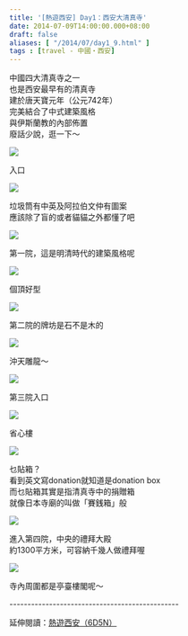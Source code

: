 ```yaml
---
title: '[熱遊西安] Day1：西安大清真寺'
date: 2014-07-09T14:00:00.000+08:00
draft: false
aliases: [ "/2014/07/day1_9.html" ]
tags : [travel - 中國・西安]
---
```


中國四大清真寺之一  
也是西安最早有的清真寺  
建於唐天寶元年（公元742年）  
完美結合了中式建築風格  
與伊斯蘭教的內部佈置  
廢話少說，逛一下～  

[![](https://1.bp.blogspot.com/-vByNnikilwU/XEM2-Re8WJI/AAAAAAAAF4U/ExivZHYBlncnktlP-gmHTEX-FljuxAS5QCLcBGAs/s640/14586152935_973f431339_z.jpg)](https://1.bp.blogspot.com/-vByNnikilwU/XEM2-Re8WJI/AAAAAAAAF4U/ExivZHYBlncnktlP-gmHTEX-FljuxAS5QCLcBGAs/s1600/14586152935_973f431339_z.jpg)

入口  

[![](https://1.bp.blogspot.com/-Wk9GTEgSQTE/XEM3CgAMSjI/AAAAAAAAF4Y/8F88VR1ESMs2vsuozvHU3XY5hhrkl9xzQCLcBGAs/s640/14399506580_823fc4911b_z.jpg)](https://1.bp.blogspot.com/-Wk9GTEgSQTE/XEM3CgAMSjI/AAAAAAAAF4Y/8F88VR1ESMs2vsuozvHU3XY5hhrkl9xzQCLcBGAs/s1600/14399506580_823fc4911b_z.jpg)

垃圾筒有中英及阿拉伯文仲有圖案  
應該除了盲的或者貓貓之外都懂了吧  

[![](https://3.bp.blogspot.com/-wzUPTe0oZRs/XEM3GonzHhI/AAAAAAAAF4c/YSrT-JUadxUENz6zmiXgCBHUfDNOjdfoACLcBGAs/s640/14399743007_1ccde89d20_z.jpg)](https://3.bp.blogspot.com/-wzUPTe0oZRs/XEM3GonzHhI/AAAAAAAAF4c/YSrT-JUadxUENz6zmiXgCBHUfDNOjdfoACLcBGAs/s1600/14399743007_1ccde89d20_z.jpg)

第一院，這是明清時代的建築風格呢  

[![](https://3.bp.blogspot.com/-I1YDs7icJ4o/XEM3Yn3klyI/AAAAAAAAF4k/DPHn557Tqp4PrCjcSNS3XMGioNVyRr47gCLcBGAs/s640/14399509470_68181bff63_z.jpg)](https://3.bp.blogspot.com/-I1YDs7icJ4o/XEM3Yn3klyI/AAAAAAAAF4k/DPHn557Tqp4PrCjcSNS3XMGioNVyRr47gCLcBGAs/s1600/14399509470_68181bff63_z.jpg)

個頂好型  

[![](https://3.bp.blogspot.com/-wDCV3nmzzPQ/XEM3fVNCnfI/AAAAAAAAF4o/DiaUcZfU3WkG2qw8Aygyj3vu9w6rpHcCwCLcBGAs/s640/14582836361_f34a59edac_z.jpg)](https://3.bp.blogspot.com/-wDCV3nmzzPQ/XEM3fVNCnfI/AAAAAAAAF4o/DiaUcZfU3WkG2qw8Aygyj3vu9w6rpHcCwCLcBGAs/s1600/14582836361_f34a59edac_z.jpg)

第二院的牌坊是石不是木的  

[![](https://3.bp.blogspot.com/-a5G_gCtSa-4/XEM3kL3I3QI/AAAAAAAAF4s/HusgB-9UWVo76qxoIe707g9Ph6dPjnkugCLcBGAs/s640/14399569379_13012fcfc2_z.jpg)](https://3.bp.blogspot.com/-a5G_gCtSa-4/XEM3kL3I3QI/AAAAAAAAF4s/HusgB-9UWVo76qxoIe707g9Ph6dPjnkugCLcBGAs/s1600/14399569379_13012fcfc2_z.jpg)

沖天雕龍～  

[![](https://1.bp.blogspot.com/-ZDHVZmX87xg/XEM3qL-jTHI/AAAAAAAAF40/8OGG5g1CEyY4PWV2ialR1K5R3mJ5tUCrwCLcBGAs/s640/14399743587_452aa4a4c7_z.jpg)](https://1.bp.blogspot.com/-ZDHVZmX87xg/XEM3qL-jTHI/AAAAAAAAF40/8OGG5g1CEyY4PWV2ialR1K5R3mJ5tUCrwCLcBGAs/s1600/14399743587_452aa4a4c7_z.jpg)

第三院入口  

[![](https://4.bp.blogspot.com/-pddvGTJTpno/XEM3wjFztWI/AAAAAAAAF44/p684S18K2c8gF5CveyV_mlNESN53gHMlACLcBGAs/s640/14399569919_70de524347_z.jpg)](https://4.bp.blogspot.com/-pddvGTJTpno/XEM3wjFztWI/AAAAAAAAF44/p684S18K2c8gF5CveyV_mlNESN53gHMlACLcBGAs/s1600/14399569919_70de524347_z.jpg)

省心樓  

[![](https://2.bp.blogspot.com/-zgGzLtVz3iQ/XEM317BuQkI/AAAAAAAAF5A/aepjpTDTVIctepWaIrUdixRxRVdpoMRMQCLcBGAs/s640/14582840741_8a0858486f_z.jpg)](https://2.bp.blogspot.com/-zgGzLtVz3iQ/XEM317BuQkI/AAAAAAAAF5A/aepjpTDTVIctepWaIrUdixRxRVdpoMRMQCLcBGAs/s1600/14582840741_8a0858486f_z.jpg)

乜貼箱？  
看到英文寫donation就知道是donation box  
而乜貼箱其實是指清真寺中的捐贈箱  
就像日本寺廟的叫做「賽銭箱」般  

[![](https://4.bp.blogspot.com/--MwlidOsbZA/XEM39Axy7wI/AAAAAAAAF5I/YoJ4L1DVjc0gNvMAapZ2Kn5v4uww0T17wCLcBGAs/s640/14399544258_61bde37327_z.jpg)](https://4.bp.blogspot.com/--MwlidOsbZA/XEM39Axy7wI/AAAAAAAAF5I/YoJ4L1DVjc0gNvMAapZ2Kn5v4uww0T17wCLcBGAs/s1600/14399544258_61bde37327_z.jpg)

進入第四院，中央的禮拜大殿  
約1300平方米，可容納千幾人做禮拜喔  

[![](https://4.bp.blogspot.com/-wpWdyuxV91E/XEM4Pcx4JkI/AAAAAAAAF5Y/kgMwngwmzWQ3U7b1sFBnSSwjxvBg3qhMACLcBGAs/s640/14606258723_a263dcb5db_z.jpg)](https://4.bp.blogspot.com/-wpWdyuxV91E/XEM4Pcx4JkI/AAAAAAAAF5Y/kgMwngwmzWQ3U7b1sFBnSSwjxvBg3qhMACLcBGAs/s1600/14606258723_a263dcb5db_z.jpg)

寺內周圍都是亭臺樓閣呢～  
  
\-----------------------------------------------  
  
延伸閱讀：[熱遊西安（6D5N）](http://www.hidie.net/2014/08/6d5n.html)